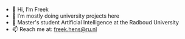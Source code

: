 - 👋 Hi, I’m Freek
- 👀 I’m mostly doing university projects here
- 🌱 Master's student Artificial Intelligence at the Radboud University
- 📫 Reach me at: freek.hens@ru.nl

<!---
freek1/freek1 is a ✨ special ✨ repository because its `README.md` (this file) appears on your GitHub profile.
You can click the Preview link to take a look at your changes.
--->
